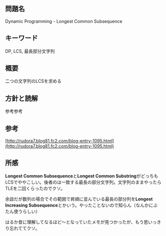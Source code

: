 ## 問題名
Dynamic Programming - Longest Common Subsequence

## キーワード
DP, LCS, 最長部分文字列

## 概要
二つの文字列のLCSを求める

## 方針と読解
参考参考

## 参考
[http://rudora7.blog81.fc2.com/blog-entry-1095.html](http://rudora7.blog81.fc2.com/blog-entry-1095.html)

## 所感
**Longest Common Subsequence**と**Longest Common Substring**がどっちもLCSでややこしい。後者のは一致する最長の部分文字列。文字列のままやったらTLEを二回くらったのでクソ。

余談だが数列の場合でその範囲で昇順に並んでいる最長の部分列を**Longest Increasing Subsequence**とかいう。やったことないので知らん（なんかにぶたん使うらしい）

はるか昔に理解してなるほど〜となっていたメモが見つかったが、もう思いっきり忘れててクソ。
